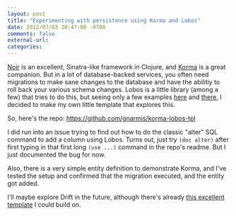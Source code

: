 ```yaml
---
layout: post
title: "Experimenting with persistence using Korma and Lobos"
date: 2012/07/03 20:47:00 -0700
comments: false
external-url:
categories:
---
```



[Noir][1] is an excellent, Sinatra-like framework in Clojure, and [Korma][2] 
is a great companion. But in a lot of database-backed services, you often need 
migrations to make sane changes to the database and have the abilitiy to roll 
back your various schema changes. Lobos is a little library (among a few) that 
tries to do this, but seeing only a few examples [here][3] and [there][4], 
I decided to make my own little template that explores this.

So, here's the repo: https://github.com/gnarmis/korma-lobos-tpl

I did run into an issue trying to find out how to do the classic "alter" SQL 
command to add a column using Lobos. Turns out, just try `(doc alter)` after 
first typing in that first long `(use ...)` command in the repo's readme. But 
I just documented the bug for now.

Also, there is a very simple entity definition to demonstrate Korma, and I've 
tested the setup and confirmed that the migration executed, and the entity 
got added.

I'll maybe explore Drift in the future, although there's already [this excellent 
template][5] I could build on.



[1]: http://webnoir.org
[2]: http://sqlkorma.com
[3]: http://www.vijaykiran.com/2012/01/17/web-application-development-with-clojure-part-2/
[4]: http://pupeno.com/2011/08/20/how-to-use-lobos-with-heroku/
[5]: https://github.com/pjlegato/korma-drift-template